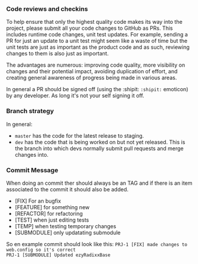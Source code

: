 ### Code reviews and checkins

To help ensure that only the highest quality code makes its way into the project, please submit all your code changes to GitHub as PRs. This includes runtime code changes, unit test updates. For example, sending a PR for just an update to a unit test might seem like a waste of time but the unit tests are just as important as the product code and as such, reviewing changes to them is also just as important.

The advantages are numerous: improving code quality, more visibility on changes and their potential impact, avoiding duplication of effort, and creating general awareness of progress being made in various areas.

In general a PR should be signed off (using the :shipit: `:shipit:` emoticon) by any developer. As long it's not your self signing it off.

### Branch strategy

In general:

* `master` has the code for the latest release to staging.
* `dev` has the code that is being worked on but not yet released. This is the branch into which devs normally submit pull requests and merge changes into.

### Commit Message

When doing an commit ther should always be an TAG and if there is an item associated to the commit it should also be added.

- [FIX] For an bugfix 
- [FEATURE] for something new
- [REFACTOR] for refactoring
- [TEST] when just editing tests
- [TEMP] when testing temporary changes
- [SUBMODULE] only updatating submodule

So en example commit should look like this:
`PRJ-1 [FIX] made changes to web.config so it's correct`  
`PRJ-1 [SUBMODULE] Updated ezyRadixxBase`




